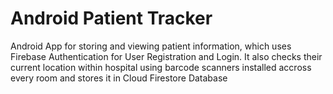 # Android Patient Tracker

Android App for storing and viewing patient information, which uses Firebase Authentication for User
Registration and Login. It also checks their current location within hospital using barcode scanners installed accross every room and
stores it in Cloud Firestore Database
